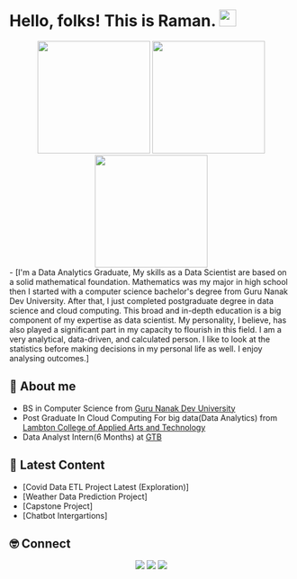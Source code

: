 # Hello, folks! This is Raman. <img src="https://raw.githubusercontent.com/MartinHeinz/MartinHeinz/master/wave.gif" width="30px">
<div id="header" align="center">
  <img src="https://drive.google.com/drive/my-drive/Capstone Project.gif" width="200"/>
  <img src="https://media.giphy.com/media/ve43TyDQ3B4me7d22z/giphy.gif" width="200"/>
  <img src="https://media.giphy.com/media/f94pgBtLl2iGrMsgNQ/giphy.gif" width="200"/>
</div>
- [I'm a Data Analytics Graduate, My skills as a Data Scientist are based on a solid mathematical foundation. Mathematics was my major in high school then I
started with a computer science bachelor's degree from Guru Nanak Dev
University. After that, I just completed postgraduate degree in data science and
cloud computing. This broad and in-depth education is a big component of my
expertise as data scientist. My personality, I believe, has also played a
significant part in my capacity to flourish in this field. I am a very analytical,
data-driven, and calculated person. I like to look at the statistics before making
decisions in my personal life as well. I enjoy analysing outcomes.]

## 👋 About me

- BS in Computer Science from [Guru Nanak Dev University](https://online.gndu.ac.in/)
- Post Graduate In Cloud Computing For big data(Data Analytics) from [Lambton College of Applied Arts and Technology](https://www.lambtoncollege.ca/)
- Data Analyst Intern(6 Months) at [GTB](https://www.gtbinstitute.com/)

## 📝 Latest Content
<!-- BLOG:START -->
- [Covid Data ETL Project Latest (Exploration)]
- [Weather Data Prediction Project]
- [Capstone Project]
- [Chatbot Intergartions]

<!-- BLOG:END -->
## 🤓 Connect

<p align="center">
 <a href="https://www.linkedin.com/in/ramandeep-bhatia-26954b1b9/"><img src="https://img.shields.io/badge/-LinkedIn-blue?style=for-the-badge&logo=Linkedin&logoColor=white"/></a>
  <a href="https://www.instagram.com/ran_bhatia/"><img src="https://img.shields.io/badge/-Twitter-blue?style=for-the-badge&logo=Twitter&logoColor=white"/></a>
  <a href="https://www.instagram.com/ran_bhatia/"><img src="https://img.shields.io/badge/-Instagram-orange?style=for-the-badge&logo=Instagram&logoColor=white"/></a>
</p>


